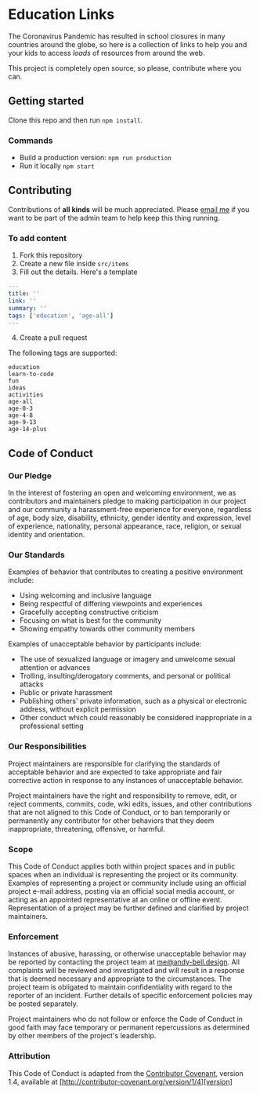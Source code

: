 # Education Links

The Coronavirus Pandemic has resulted in school closures in many countries around the globe, so here is a collection of links to help you and your kids to access _loads_ of resources from around the web.

This project is completely open source, so please, contribute where you can. 

## Getting started

Clone this repo and then run `npm install`.

### Commands 

- Build a production version: `npm run production`
- Run it locally `npm start`

## Contributing 

Contributions of **all kinds** will be much appreciated. Please [email me](mailto:me@andy-bell.design) if you want to be part of the admin team to help keep this thing running.

### To add content

1. Fork this repository
2. Create a new file inside `src/items`
3. Fill out the details. Here's a template

```yaml
---
title: ''
link: ''
summary: ''
tags: ['education', 'age-all']
---
```

4. Create a pull request

The following tags are supported:

```
education
learn-to-code
fun
ideas
activities
age-all
age-0-3
age-4-8
age-9-13
age-14-plus
```

## Code of Conduct

### Our Pledge

In the interest of fostering an open and welcoming environment, we as
contributors and maintainers pledge to making participation in our project and
our community a harassment-free experience for everyone, regardless of age, body
size, disability, ethnicity, gender identity and expression, level of experience,
nationality, personal appearance, race, religion, or sexual identity and
orientation.

### Our Standards

Examples of behavior that contributes to creating a positive environment
include:

- Using welcoming and inclusive language
- Being respectful of differing viewpoints and experiences
- Gracefully accepting constructive criticism
- Focusing on what is best for the community
- Showing empathy towards other community members

Examples of unacceptable behavior by participants include:

- The use of sexualized language or imagery and unwelcome sexual attention or
  advances
- Trolling, insulting/derogatory comments, and personal or political attacks
- Public or private harassment
- Publishing others' private information, such as a physical or electronic
  address, without explicit permission
- Other conduct which could reasonably be considered inappropriate in a
  professional setting

### Our Responsibilities

Project maintainers are responsible for clarifying the standards of acceptable
behavior and are expected to take appropriate and fair corrective action in
response to any instances of unacceptable behavior.

Project maintainers have the right and responsibility to remove, edit, or
reject comments, commits, code, wiki edits, issues, and other contributions
that are not aligned to this Code of Conduct, or to ban temporarily or
permanently any contributor for other behaviors that they deem inappropriate,
threatening, offensive, or harmful.

### Scope

This Code of Conduct applies both within project spaces and in public spaces
when an individual is representing the project or its community. Examples of
representing a project or community include using an official project e-mail
address, posting via an official social media account, or acting as an appointed
representative at an online or offline event. Representation of a project may be
further defined and clarified by project maintainers.

### Enforcement

Instances of abusive, harassing, or otherwise unacceptable behavior may be
reported by contacting the project team at me@andy-bell.design. All
complaints will be reviewed and investigated and will result in a response that
is deemed necessary and appropriate to the circumstances. The project team is
obligated to maintain confidentiality with regard to the reporter of an incident.
Further details of specific enforcement policies may be posted separately.

Project maintainers who do not follow or enforce the Code of Conduct in good
faith may face temporary or permanent repercussions as determined by other
members of the project's leadership.

### Attribution

This Code of Conduct is adapted from the [Contributor Covenant][homepage], version 1.4,
available at [http://contributor-covenant.org/version/1/4][version]

[homepage]: http://contributor-covenant.org
[version]: http://contributor-covenant.org/version/1/4/
